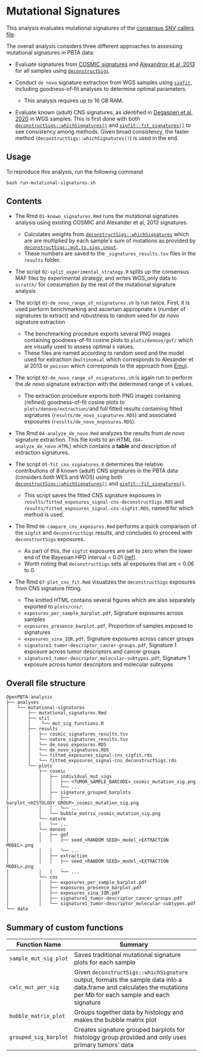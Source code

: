 # Mutational Signatures

This analysis evaluates mutational signatures of the [consensus SNV callers file](https://github.com/AlexsLemonade/OpenPBTA-analysis/tree/master/analyses/snv-callers#consensus-mutation-call).

The overall analysis considers three different approaches to assessing mutational signatures in PBTA data:

+ Evaluate signatures from [COSMIC signatures](https://cancer.sanger.ac.uk/cosmic)
and [Alexandrov et al, 2013](https://www.ncbi.nlm.nih.gov/pubmed/23945592) for all samples using [`deconstructSigs`](https://github.com/raerose01/deconstructSigs).

+ Conduct `de novo` signature extraction from WGS samples using [`sigfit`](https://github.com/kgori/sigfit), including goodness-of-fit analyses to determine optimal parameters.
  + This analysis requires up to 16 GB RAM.

+ Evaluate known (adult) CNS signatures, as identified in [Degasperi et al, 2020](https://doi.org/10.1038/s43018-020-0027-5) in WGS samples. 
This is first done with both [`deconstructSigs::whichSignatures()`](https://github.com/raerose01/deconstructSigs) and [`sigfit::fit_signatures()`](https://github.com/kgori/sigfit) to see consistency among methods. 
Given broad consistency, the faster method (`deconstructSigs::whichSignatures()`) is used in the end.


## Usage

To reproduce this analysis, run the following command
```
bash run-mutational-signatures.sh
```

## Contents

+ The Rmd `01-known_signatures.Rmd` runs the mutational signatures analysis using existing COSMIC and Alexander et al, 2013 signatures. 
  + Calculates weights from [`deconstructSigs::whichSignatures`](https://www.rdocumentation.org/packages/deconstructSigs/versions/1.8.0/topics/whichSignatures) which are are multiplied by each sample's sum of mutations as provided by [`deconstructSigs::mut.to.sigs.input`](https://www.rdocumentation.org/packages/deconstructSigs/versions/1.8.0/topics/mut.to.sigs.input).
  + These numbers are saved to the `_signatures_results.tsv` files in the `results` folder.

+ The script `02-split_experimental_strategy.R` splits up the consensus MAF files by experimental strategy, and writes WGS_only data to `scratch/` for consumption by the rest of the mutational signature analysis

+ The script `03-de_novo_range_of_nsignatures.sh` is run twice. First, it is used perform benchmarking and ascertain appropriate `k` (number of signatures to extract) and robustness to random seed for *de novo* signature extraction
  + The benchmarking procedure exports several PNG images containing goodness-of-fit cosine plots to `plots/denovo/gof/` which are visually used to assess optimal `k` values. 
  + These files are named according to random seed and the model used for extraction (`multinomial` which corresponds to Alexander et al 2013 or `poisson` which corresponds to the approach from [Emu](https://genomebiology.biomedcentral.com/articles/10.1186/gb-2013-14-4-r39)).
  
+ The script `03-de_novo_range_of_nsignatures.sh`  is again run to perform the *de novo* signature extraction with the determined range of `k` values.
  + The extraction procedure exports both PNG images containing (refined) goodness-of-fit cosine plots to `plots/denovo/extraction/`and full fitted results containing fitted signatures (`results/de_novo_signatures.RDS`) and associated exposures (`results/de_novo_exposures.RDS`).

+ The Rmd `04-analyze_de_novo.Rmd` analyzes the results from *de novo* signature extraction. 
This file knits to an HTML (`04-analyze_de_novo.HTML`) which contains a **table** and description of extraction signatures.

+ The script `05-fit_cns_signatures.R` determines the relative contributions of 8 known (adult) CNS signatures in the PBTA data (considers _both_ WES and WGS) using both [`deconstructSigs::whichSignatures()`](https://github.com/raerose01/deconstructSigs) and [`sigfit::fit_signatures()`](https://github.com/kgori/sigfit).
  + This script saves the fitted CNS signature exposures in `results/fitted_exposures_signal-cns-deconstructSigs.RDS` and `results/fitted_exposures_signal-cns-sigfit.RDS`, named for which method is used. 

+ The Rmd `06-compare_cns_exposures.Rmd` performs a quick comparison of the `sigfit` and `deconstructSigs` results, and concludes to proceed with `deconstructSigs` exposures.
  + As part of this, the `sigfit` exposures are set to zero when the lower end of the Bayesian HPD interval < 0.01 ([ref](https://htmlpreview.github.io/?https://github.com/kgori/sigfit/blob/050c389bafd14090524fb4d97edc127d449a2d3b/doc/sigfit_vignette.html)).
  + Worth noting that `deconstructSigs` sets all exposures that are < 0.06 to 0. 

+ The Rmd `07-plot_cns_fit.Rmd` visualizes the `deconstructSigs` exposures from CNS signature fitting.
  + The knitted HTML contains several figures which are also separately exported to `plots/cns/`:
  + `exposures_per_sample_barplot.pdf`, Signature exposures across samples
  + `exposures_presence_barplot.pdf`, Proportion of samples exposed to signatures
  + `exposures_sina_IQR.pdf`, Signature exposures across cancer groups
  + `signature1_tumor-descriptor_cancer-groups.pdf`, Signature 1 exposure across tumor descriptors and cancer groups
  + `signature1_tumor-descriptor_molecular-subtypes.pdf`, Signature 1 exposure across tumor descriptors and molecular subtypes
  



## Overall file structure

```
OpenPBTA-analysis
├── analyses
│   └── mutational-signatures
│       ├── mutational_signatures.Rmd
│       ├── util
│       │    └── mut_sig_functions.R
│       ├── results
│       │   ├── cosmic_signatures_results.tsv
│       │   └── nature_signatures_results.tsv
│       │   └── de_novo_exposures.RDS
│       │   └── de_novo_signatures.RDS
│       │   └── fitted_exposures_signal-cns_sigfit.rds
│       │   └── fitted_exposures_signal-cns_deconstructSigs.rds
│       └── plots
│           ├── cosmic
│           │   ├── individual_mut_sigs
│           │   │   ├── <TUMOR_SAMPLE_BARCODE>_cosmic_mutation_sig.png
│           │   │   └── ...
│           │   ├── signature_grouped_barplots
│           │   │   ├── barplot_<HISTOLOGY_GROUP>_cosmic_mutation_sig.png
│           │   │   └── ...
│           │   └── bubble_matrix_cosmic_mutation_sig.png
│           └── nature
│           |   └── ...
│           └── denovo
│           │   ├── gof
│           │   │   ├── seed_<RANDOM SEED>_model_<EXTRACTION MODEL>.png
│           │   │   └── ...
│           │   ├── extraction
│           │   │   ├── seed_<RANDOM SEED>_model_<EXTRACTION MODEL>.png
│           │   │   └── ...
│           └── cns
│           │   ├── exposures_per_sample_barplot.pdf
│           │   ├── exposures_presence_barplot.pdf
│           │   ├── exposures_sina_IQR.pdf
│           │   ├── signature1_tumor-descriptor_cancer-groups.pdf
│           │   └── signature1_tumor-descriptor_molecular-subtypes.pdf
└── data
```



  
  
  
  

## Summary of custom functions

|Function Name|Summary|
|-------------|-----------|
|`sample_mut_sig_plot`|Saves traditional mutational signature plots for each sample|
|`calc_mut_per_sig`|Given `deconstructSigs::whichSignature` output, formats the sample data into a data.frame and calculates the mutations per Mb for each sample and each signature|
|`bubble_matrix_plot`|Groups together data by histology and makes the bubble matrix plot|
|`grouped_sig_barplot`|Creates signature grouped barplots for histology group provided and only uses primary tumors' data|
